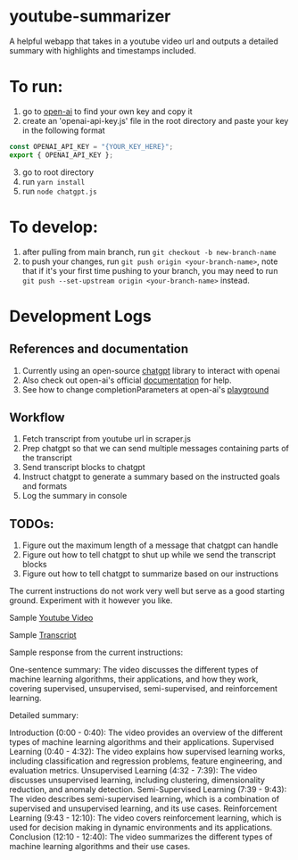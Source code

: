 # youtube-summarizer
A helpful webapp that takes in a youtube video url and outputs a detailed summary with highlights and timestamps included.

# To run:
1. go to [open-ai](https://platform.openai.com/account/api-keys) to find your own key and copy it
2. create an 'openai-api-key.js' file in the root directory and paste your key in the following format
```javascript
const OPENAI_API_KEY = "{YOUR_KEY_HERE}";
export { OPENAI_API_KEY };
```
3. go to root directory
4. run `yarn install`
5. run `node chatgpt.js`

# To develop:
1. after pulling from main branch, run `git checkout -b new-branch-name`
2. to push your changes, run `git push origin <your-branch-name>`, note that  if it's your first time pushing to your branch, you may need to run `git push --set-upstream origin <your-branch-name>` instead.

# Development Logs

## References and documentation
1. Currently using an open-source [chatgpt](https://github.com/transitive-bullshit/chatgpt-api) library to interact with openai
2. Also check out open-ai's official [documentation](https://platform.openai.com/docs/api-reference/introduction) for help.
3. See how to change completionParameters at open-ai's [playground](https://platform.openai.com/playground?mode=chat)

## Workflow

1. Fetch transcript from youtube url in scraper.js
2. Prep chatgpt so that we can send multiple messages containing parts of the transcript
3. Send transcript blocks to chatgpt
4. Instruct chatgpt to generate a summary based on the instructed goals and formats
5. Log the summary in console

## TODOs:
1. Figure out the maximum length of a message that chatgpt can handle
2. Figure out how to tell chatgpt to shut up while we send the transcript blocks
3. Figure out how to tell chatgpt to summarize based on our instructions

The current instructions do not work very well but serve as a good starting ground.
Experiment with it however you like.

Sample [Youtube Video](https://www.youtube.com/watch?v=RYDiDpW2VkM)

Sample [Transcript](https://www.youtube.com/api/timedtext?v=RYDiDpW2VkM&caps=asr&xoaf=5&hl=en&ip=0.0.0.0&ipbits=0&expire=1678192888&sparams=ip,ipbits,expire,v,caps,xoaf&signature=087B3C118245D74861054827746B033A7A7CF8E7.4BA604B798CEF2CF647D56579D05B7FA38B8AFE2&key=yt8&lang=en)

Sample response from the current instructions:

One-sentence summary: The video discusses the different types of machine learning algorithms, their applications, and how they work, covering supervised, unsupervised, semi-supervised, and reinforcement learning.

Detailed summary:

Introduction (0:00 - 0:40): The video provides an overview of the different types of machine learning algorithms and their applications.
Supervised Learning (0:40 - 4:32): The video explains how supervised learning works, including classification and regression problems, feature engineering, and evaluation metrics.
Unsupervised Learning (4:32 - 7:39): The video discusses unsupervised learning, including clustering, dimensionality reduction, and anomaly detection.
Semi-Supervised Learning (7:39 - 9:43): The video describes semi-supervised learning, which is a combination of supervised and unsupervised learning, and its use cases.
Reinforcement Learning (9:43 - 12:10): The video covers reinforcement learning, which is used for decision making in dynamic environments and its applications.
Conclusion (12:10 - 12:40): The video summarizes the different types of machine learning algorithms and their use cases.
